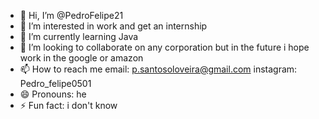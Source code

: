 - 👋 Hi, I’m @PedroFelipe21 
- 👀 I’m interested in work and get an internship
- 🌱 I’m currently learning Java
- 💞️ I’m looking to collaborate on any corporation but in the future i hope work in the google or amazon 
- 📫 How to reach me email: p.santosoloveira@gmail.com instagram: Pedro_felipe0501
- 😄 Pronouns: he
- ⚡ Fun fact: i don't know

<!---
PedroFelipe21/PedroFelipe21 is a ✨ special ✨ repository because its `README.md` (this file) appears on your GitHub profile.
You can click the Preview link to take a look at your changes.
--->
